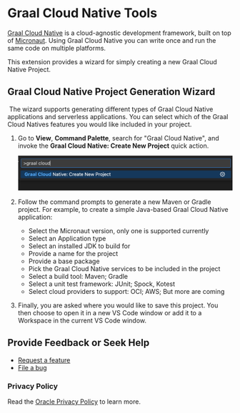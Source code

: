 # Graal Cloud Native Tools

[Graal Cloud Native](https://graal.cloud/) is a cloud-agnostic development framework, built on top of
[Micronaut](http://micronaut.io). Using Graal Cloud Native you can write once and run the same code on multiple platforms.

This extension provides a wizard for simply creating a new Graal Cloud Native Project.

## <a name='gcn-projects-generation-wizard'></a>Graal Cloud Native Project Generation Wizard
​
The wizard supports generating different types of Graal Cloud Native applications and serverless applications. You can select
which of the Graal Cloud Natives features you would like included in your project.

1. Go to **View**, **Command Palette**, search for "Graal Cloud Native", and invoke the **Graal Cloud Native: Create New Project** quick action.

    ![Create New Proct Action](images/gcn-vscode-actions.png)

2. Follow the command prompts to generate a new Maven or Gradle project. For example, to create a simple Java-based Graal Cloud Native application:
    - Select the Micronaut version, only one is supported currently
    - Select an Application type
    - Select an installed JDK to build for
    - Provide a name for the project
    - Provide a base package
    - Pick the Graal Cloud Native services to be included in the project
    - Select a build tool: Maven; Gradle
    - Select a unit test framework: JUnit; Spock, Kotest
    - Select cloud providers to support: OCI; AWS; But more are coming

3. Finally, you are asked where you would like to save this project. You then choose to open it in a new VS Code window or add it to a Workspace in the current VS Code window.

## <a name='provide-feedback-or-seek-help'></a>Provide Feedback or Seek Help

* [Request a feature](https://github.com/graalvm/vscode-extensions/issues/new?labels=enhancement)
* [File a bug](https://github.com/graalvm/vscode-extensions/issues/new?labels=bug)

### <a name='privacy-policy'></a>Privacy Policy

Read the [Oracle Privacy Policy](https://www.oracle.com/legal/privacy/privacy-policy.html) to learn more.
